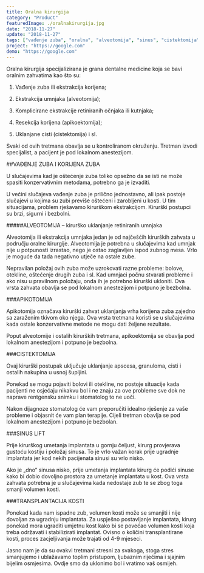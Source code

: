 ```yaml
---
title: Oralna kirurgija
category: "Product"
featuredImage: ./oralnakirurgija.jpg
date: "2018-11-27"
update: "2018-11-27"
tags: ["vađenje zuba", "oralna", "alveotomija", "sinus", "cistektomija", "transplantacija"]
project: "https://google.com"
demo: "https://google.com"
---
```

Oralna kirurgija specijalizirana je grana dentalne medicine koja se bavi oralnim zahvatima kao što su:

1. Vađenje zuba ili ekstrakcija korijena;

2. Ekstrakcija umnjaka (alveotomija);

3. Komplicirane ekstrakcije retiniranih očnjaka ili kutnjaka;

4. Resekcija korijena (apikoektomija);

5. Uklanjane cisti (cistektomija) i sl.

Svaki od ovih tretmana obavlja se u kontroliranom okruženju. Tretman izvodi specijalist, a pacijent je pod lokalnom anestezijom.

##VAĐENJE ZUBA I KORIJENA ZUBA

U slučajevima kad je oštećenje zuba toliko opsežno da se isti ne može spasiti konzervativnim metodama, potrebno ga je izvaditi.

U većini slučajeva vađenje zuba je prilično jednostavno, ali ipak postoje slučajevi u kojima su zubi previše oštećeni i zarobljeni u kosti. U tim situacijama, problem rješavamo kirurškom ekstrakcijom. Kirurški postupci su brzi, sigurni i bezbolni.

#####ALVEOTOMIJA – kirurško uklanjanje retiniranih umnjaka

Alveotomija ili ekstrakcija umnjaka jedan je od najčešćih kirurških zahvata u području oralne kirurgije. Alveotomija je potrebna u slučajevima kad umnjak nije u potpunosti izrastao, nego je ostao zaglavljen ispod zubnog mesa. Vrlo je moguće da tada negativno utječe na ostale zube.

Nepravilan položaj ovih zuba može uzrokovati razne probleme: bolove, otekline, oštećenje drugih zuba i sl. Kad umnjaci počnu stvarati probleme i ako nisu u pravilnom položaju, onda ih je potrebno kirurški ukloniti. Ova vrsta zahvata obavlja se pod lokalnom anestezijom i potpuno je bezbolna.

###APIKOTOMIJA

Apikotomija označava kirurški zahvat uklanjanja vrha korijena zuba zajedno sa zaraženim tkivom oko njega. Ova vrsta tretmana koristi se u slučajevima kada ostale konzervativne metode ne mogu dati željene rezultate.

Poput alveotomije i ostalih kirurških tretmana, apikoektomija se obavlja pod lokalnom anestezijom i potpuno je bezbolna.

###CISTEKTOMIJA

Ovaj kirurški postupak uključuje uklanjanje apscesa, granuloma, cisti i ostalih nakupina u usnoj šupljini.

Ponekad se mogu pojaviti bolovi ili otekline, no postoje situacije kada pacijenti ne osjećaju nikakvu bol i ne znaju za ove probleme sve dok ne naprave rentgensku snimku i stomatolog to ne uoči.

Nakon dijagnoze stomatolog će vam preporučiti idealno rješenje za vaše probleme i objasnit će vam plan terapije. Cijeli tretman obavlja se pod lokalnom anestezijom i potpuno je bezbolan.

###SINUS LIFT

Prije kirurškog umetanja implantata u gornju čeljust, kirurg provjerava gustoću kostiju i položaj sinusa. To je vrlo važan korak prije ugradnje implantata jer kod nekih pacijenata sinusi su vrlo nisko.

Ako je „dno“ sinusa nisko, prije umetanja implantata kirurg će podići sinuse kako bi dobio dovoljno prostora za umetanje implantata u kost. Ova vrsta zahvata potrebna je u slučajevima kada nedostaje zub te se zbog toga smanji volumen kosti.

###TRANSPLANTACIJA KOSTI

Ponekad kada nam ispadne zub, volumen kosti može se smanjiti i nije dovoljan za ugradnju implantata. Za uspješno postavljanje implantata, kirurg ponekad mora ugraditi umjetnu kost kako bi se povećao volumen kosti koja treba održavati i stabilizirati implantat. Ovisno o količini transplantirane kosti, proces zacjeljivanja može trajati od 4-9 mjeseci.

Jasno nam je da su ovakvi tretmani stresni za svakoga, stoga stres smanjujemo i ublažavamo toplim pristupom, ljubaznim riječima i sjajnim bijelim osmjesima. Ovdje smo da uklonimo bol i vratimo vaš osmijeh.
